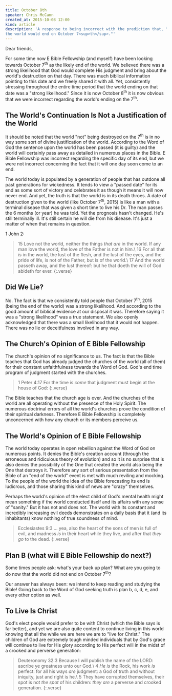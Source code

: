 ```yaml
---
title: October 8th
speaker: Chris McCann
created_at: 2015-10-08 12:00
kind: article
description: 'A response to being incorrect with the prediction that, "in all likelihood, 
the world would end on October 7<sup>th</sup>."'
---
```

Dear friends, 

For some time now E Bible Fellowship (and myself) have been looking towards 
October 7<sup>th</sup> as the likely end of the world. We believed there was a strong 
likelihood that God would complete His judgment and bring about the world's 
destruction on that day. There was much biblical information pointing to this 
date and we freely shared it with all. Yet, consistently stressing throughout the 
entire time period that the world ending on that date was a "strong likelihood."
Since it is now October 8<sup>th</sup> it is now obvious that we were incorrect regarding the 
world's ending on the 7<sup>th</sup>. 

## The World's Continuation Is Not a Justification of the World

It should be noted that the world "not" being destroyed on the 7<sup>th</sup> is in no way 
some sort of divine justification of the world. According to the Word of God the 
sentence upon the world has been passed (it is guilty) and the world will certainly 
pass away as detailed in numerous places in the Bible. E Bible Fellowship was 
incorrect regarding the specific day of its end, but we were not incorrect 
concerning the fact that it will one day soon come to an end. 

The world today is populated by a generation of people that has outdone all past 
generations for wickedness. It tends to view a "passed date" for its end as some 
sort of victory and celebrates it as though it means it will now never end. And yet, 
the truth is that the world is in its death throes. A date of destruction given to the 
world (like October 7<sup>th</sup>, 2015) is like a man with a terminal disease that was given 
a short time to live his Dr. The man passes the 6 months (or year) he was told. Yet 
the prognosis hasn't changed. He's still terminally ill. It's still certain he will die 
from his disease. It's just a matter of when that remains in question. 

1 John 2: 

> 15 Love not the world, neither the things *that are* in the world. If any man love 
the world, the love of the Father is not in him.\\
16 For all that *is* in the world, the lust of the flesh, and the lust of the eyes, and 
the pride of life, is not of the Father, but is of the world.\\
17 And the world passeth away, and the lust thereof: but he that doeth the will of 
God abideth for ever.
{:.verse}

## Did We Lie?

No. The fact is that we consistently told people that October 7<sup>th</sup>, 2015 (being the 
end of the world) was a strong likelihood. And according to the good amount of 
biblical evidence at our disposal it was. Therefore saying it was a "strong 
likelihood" was a true statement. We also openly acknowledged that there was a 
small likelihood that it would not happen. There was no lie or deceitfulness 
involved in any way. 

## The Church's Opinion of E Bible Fellowship

The church's opinion of no significance to us. The fact is that the Bible teaches 
that God has already judged the churches of the world (all of them) for their 
constant unfaithfulness towards the Word of God. God's end time program of 
judgment started with the churches. 

> 1 Peter 4:17 For the time is *come* that judgment must begin at the house of God:
{:.verse}

The Bible teaches that the church age is over. And the churches of the world are 
all operating without the presence of the Holy Spirit. The numerous doctrinal 
errors of all the world's churches prove the condition of their spiritual darkness. 
Therefore E Bible Fellowship is completely unconcerned with how any church or 
its members perceive us. 

## The World's Opinion of E Bible Fellowship

The world today operates in open rebellion against the Word of God on numerous 
points. It denies the Bible's creation account (through the erroneous and 
ridiculous theory of evolution) and so it is no surprise that is also denies the 
possibility of the One that created the world also being the One that destroys it. 
Therefore any sort of serious presentation from the Bible of an "end of the world" 
event is met with much reviling and mocking. To the people of the world the idea 
of the Bible forecasting its end is ludicrous, and those sharing this kind of news 
are "crazy" themselves. 

Perhaps the world's opinion of the elect child of God's mental health might mean 
something if the world conducted itself and its affairs with any sense of "sanity." 
But it has not and does not. The world with its constant and incredibly increasing 
evil deeds demonstrates on a daily basis that it (and its inhabitants) know 
nothing of true soundness of mind. 

> Ecclesiastes 9:3 ... yea, also the heart of the sons of men is full of evil, and 
madness *is* in their heart while they live, and after that *they go* to the dead. 
{:.verse}

## Plan B (what will E Bible Fellowship do next?)

Some times people ask: what's your back up plan? What are you going to do now 
that the world did not end on October 7<sup>th</sup>? 

Our answer has always been: we intend to keep reading and studying the Bible! 
Going back to the Word of God seeking truth is plan b, c, d, e, and every other 
option as well. 

## To Live Is Christ

God's elect people would prefer to be with Christ (which the Bible says is far 
better), and yet we are also quite content to continue living in this world knowing 
that all the while we are here we are to "live for Christ." The children of God are 
extremely tough minded individuals that by God's grace will continue to live for 
His glory according to His perfect will in the midst of a crooked and perverse 
generation: 

> Deuteronomy 32:3 Because I will publish the name of the LORD: ascribe ye 
greatness unto our God.\\
4 *He is* the Rock, his work *is* perfect: for all his ways *are* judgment: a God of truth 
and without iniquity, just and right is he.\\
5 They have corrupted themselves, their spot is not *the spot* of his children: *they 
are* a perverse and crooked generation.
{:.verse}
